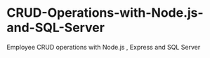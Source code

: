 # CRUD-Operations-with-Node.js-and-SQL-Server
Employee CRUD operations with Node.js , Express and SQL Server
